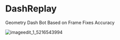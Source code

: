 # DashReplay
Geometry Dash Bot Based on Frame Fixes Accuracy

![imageedit_1_5216543994](https://user-images.githubusercontent.com/66429886/204888238-f9561b9a-5872-4558-a69c-e5e1d6fa2501.png)

